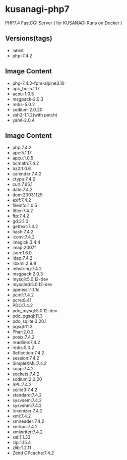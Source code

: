 # kusanagi-php7
PHP7.4 FastCGI Server ( for KUSANAGI Runs on Docker )

## Versions(tags)
- latest
- php-7.4.2

## Image Content
- php-7.4.2-fpm-alpine3.10
- apc_bc-5.1.17
- acpu-1.0.5
- msgpack-2.0.3
- redis-5.0.2
- sodium-2.0.20
- ssh2-1.1.2(with patch)
- yaml-2.0.4

## Image Content
- php:7.4.2
- apc:5.1.17
- apcu:1.0.5
- bcmath:7.4.2
- bz2:1.0.6
- calendar:7.4.2
- ctype:7.4.2
- curl:7.65.1
- date:7.4.2
- dom:20031129
- exif:7.4.2
- fileinfo:1.0.5
- filter:7.4.2
- ftp:7.4.2
- gd:2.1.0
- gettext:7.4.2
- hash:7.4.2
- iconv:7.4.2
- imagick:3.4.4
- imap:2007f
- json:1.6.0
- ldap:7.4.2
- libxml:2.9.9
- mbstring:7.4.2
- msgpack:2.0.3
- mysqli:5.0.12-dev
- mysqlnd:5.0.12-dev
- openssl:1.1.1c
- pcntl:7.4.2
- pcre:8.41
- PDO:7.4.2
- pdo_mysql:5.0.12-dev
- pdo_pgsql:11.3
- pdo_sqlite:3.20.1
- pgsql:11.3
- Phar:2.0.2
- posix:7.4.2
- readline:7.4.2
- redis:5.0.2
- Reflection:7.4.2
- session:7.4.2
- SimpleXML:7.4.2
- soap:7.4.2
- sockets:7.4.2
- sodium:2.0.20
- SPL:7.4.2
- sqlite3:7.4.2
- standard:7.4.2
- sysvsem:7.4.2
- sysvshm:7.4.2
- tokenizer:7.4.2
- xml:7.4.2
- xmlreader:7.4.2
- xmlrpc:7.4.2
- xmlwriter:7.4.2
- xsl:1.1.33
- zip:1.15.4
- zlib:1.2.11
- Zend OPcache:7.4.2

